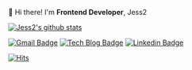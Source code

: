 👋  Hi there! I'm **Frontend Developer**, Jess2

[![Jess2's github stats](https://github-readme-stats.vercel.app/api?username=JESS2&theme=gruvbox&show_icons=true)](https://github.com/JESS2/github-readme-stats)
    
[![Gmail Badge](https://img.shields.io/badge/Gmail-d14836?style=flat-square&logo=Gmail&logoColor=white&link=mailto:jess2.developer@gmail.com)](mailto:jess2.developer@gmail.com)
[![Tech Blog Badge](http://img.shields.io/badge/-Tech%20blog-black?style=flat-square&logo=github&link=https://jess2.xyz)](https://jess2.xyz)
[![Linkedin Badge](https://img.shields.io/badge/-LinkedIn-blue?style=flat-square&logo=Linkedin&logoColor=white&link=https://www.linkedin.com/in/devsoyeonjung/)](https://www.linkedin.com/in/devsoyeonjung/)

[![Hits](https://hits.seeyoufarm.com/api/count/incr/badge.svg?url=https%3A%2F%2Fgithub.com%2FJESS2&count_bg=%2379C83D&title_bg=%23555555&icon=&icon_color=%23E7E7E7&title=hits&edge_flat=false)](https://hits.seeyoufarm.com)
